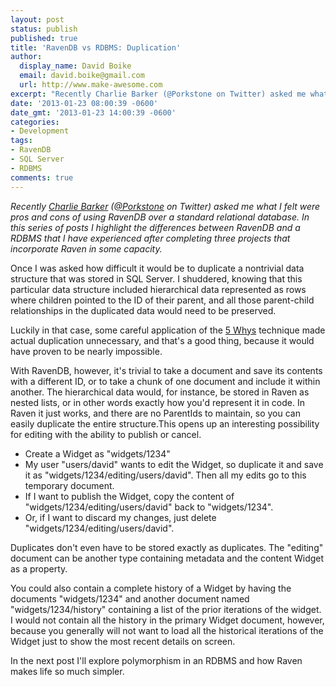 ```yaml
---
layout: post
status: publish
published: true
title: 'RavenDB vs RDBMS: Duplication'
author:
  display_name: David Boike
  email: david.boike@gmail.com
  url: http://www.make-awesome.com
excerpt: "Recently Charlie Barker (@Porkstone on Twitter) asked me what I felt were pros  and cons of using RavenDB over a standard relational database. In this series of  posts I highlight the differences between RavenDB and a RDBMS that I have experienced  after completing three projects that incorporate Raven in some capacity.\r\nOnce  I was asked how difficult it would be to duplicate a nontrivial data structure that  was stored in SQL Server. I shuddered, knowing that this particular data structure  included hierarchical data represented as rows where children pointed to the ID  of their parent, and all those parent-child relationships in the duplicated data  would need to be preserved.\r\n\r\nLuckily in that case, some careful application  of the&nbsp;5 Whys&nbsp;technique  made actual duplication unnecessary, and that's a good thing, because it would have  proven to be nearly impossible.\r\n\r\nWith RavenDB, however, it's trivial to take  a document and save its contents with a different ID, or to take a chunk of one  document and include it within another. The hierarchical data would, for instance,  be stored in Raven as nested lists, or in other words exactly how you'd represent  it in code. In Raven it just works, and there are no ParentIds to maintain, so you  can easily duplicate the entire structure."
date: '2013-01-23 08:00:39 -0600'
date_gmt: '2013-01-23 14:00:39 -0600'
categories:
- Development
tags:
- RavenDB
- SQL Server
- RDBMS
comments: true
---
```

*Recently [Charlie Barker](http://www.dualbotic.com/DB/blog/) ([@Porkstone](https://twitter.com/porkstone) on Twitter) asked me what I felt were pros and cons of using RavenDB over a standard relational database. In this series of posts I highlight the differences between RavenDB and a RDBMS that I have experienced after completing three projects that incorporate Raven in some capacity.*

 Once I was asked how difficult it would be to duplicate a nontrivial data structure that was stored in SQL Server. I shuddered, knowing that this particular data structure included hierarchical data represented as rows where children pointed to the ID of their parent, and all those parent-child relationships in the duplicated data would need to be preserved.

Luckily in that case, some careful application of the [5 Whys](http://en.wikipedia.org/wiki/5_Whys) technique made actual duplication unnecessary, and that's a good thing, because it would have proven to be nearly impossible.

With RavenDB, however, it's trivial to take a document and save its contents with a different ID, or to take a chunk of one document and include it within another. The hierarchical data would, for instance, be stored in Raven as nested lists, or in other words exactly how you'd represent it in code. In Raven it just works, and there are no ParentIds to maintain, so you can easily duplicate the entire structure.This opens up an interesting possibility for editing with the ability to publish or cancel.

-   Create a Widget as "widgets/1234"
-   My user "users/david" wants to edit the Widget, so duplicate it and save it as "widgets/1234/editing/users/david". Then all my edits go to this temporary document.
-   If I want to publish the Widget, copy the content of "widgets/1234/editing/users/david" back to "widgets/1234".
-   Or, if I want to discard my changes, just delete "widgets/1234/editing/users/david".

 Duplicates don't even have to be stored exactly as duplicates. The "editing" document can be another type containing metadata and the content Widget as a property.

You could also contain a complete history of a Widget by having the documents "widgets/1234" and another document named "widgets/1234/history" containing a list of the prior iterations of the widget. I would not contain all the history in the primary Widget document, however, because you generally will not want to load all the historical iterations of the Widget just to show the most recent details on screen.

In the next post I'll explore polymorphism in an RDBMS and how Raven makes life so much simpler.
